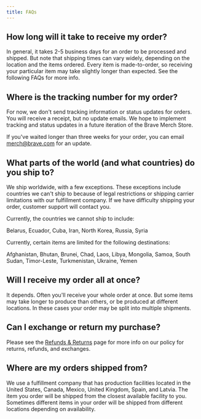 ```yaml
---
title: FAQs
---
```


## How long will it take to receive my order?

In general, it takes 2-5 business days for an order to be processed and shipped. But note that shipping times can vary widely, depending on the location and the items ordered. Every item is made-to-order, so receiving your particular item may take slightly longer than expected. See the following FAQs for more info.

## Where is the tracking number for my order?

For now, we don't send tracking information or status updates for orders. You will receive a receipt, but no update emails. We hope to implement tracking and status updates in a future iteration of the Brave Merch Store.

If you've waited longer than three weeks for your order, you can email merch@brave.com for an update.

## What parts of the world (and what countries) do you ship to?

We ship worldwide, with a few exceptions. These exceptions include countries we can't ship to because of legal restrictions or shipping carrier limitations with our fulfillment company. If we have difficulty shipping your order, customer support will contact you.

Currently, the countries we cannot ship to include: 

Belarus, Ecuador, Cuba, Iran, North Korea, Russia, Syria

Currently, certain items are limited for the following destinations:

Afghanistan, Bhutan, Brunei, Chad, Laos, Libya, Mongolia, Samoa, South Sudan, Timor-Leste, Turkmenistan, Ukraine, Yemen

## Will I receive my order all at once?

It depends. Often you'll receive your whole order at once. But some items may take longer to produce than others, or be produced at different locations. In these cases your order may be split into multiple shipments.

## Can I exchange or return my purchase?

Please see the [Refunds & Returns](https://store.brave.com/refunds-and-returns/) page for more info on our policy for returns, refunds, and exchanges.

## Where are my orders shipped from? 

We use a fulfillment company that has production facilities located in the United States, Canada, Mexico, United Kingdom, Spain, and Latvia. The item you order will be shipped from the closest available facility to you. Sometimes different items in your order will be shipped from different locations depending on availability.